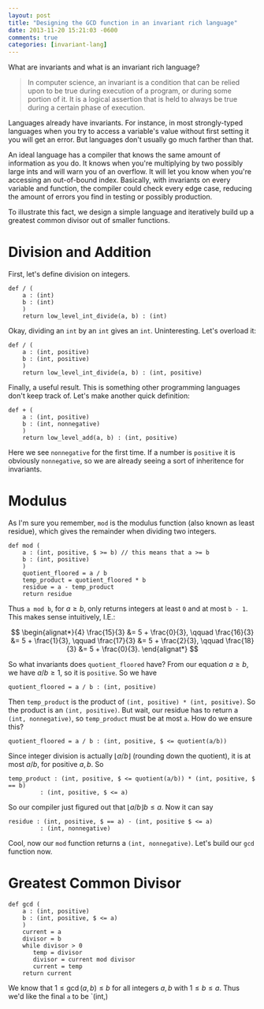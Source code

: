 ```yaml
---
layout: post
title: "Designing the GCD function in an invariant rich language"
date: 2013-11-20 15:21:03 -0600
comments: true
categories: [invariant-lang]
---
```


What are invariants and what is an invariant rich language?

> In computer science, an invariant is a condition that can be relied upon to be true during execution of a program, or during some portion of it. It is a logical assertion that is held to always be true during a certain phase of execution.

Languages already have invariants. For instance, in most strongly-typed languages when you try to access a variable's value without first setting it you will get an error. But languages don't usually go much farther than that.

An ideal language has a compiler that knows the same amount of information as you do. It knows when you're multiplying by two possibly large ints and will warn you of an overflow. It will let you know when you're accessing an out-of-bound index. Basically, with invariants on every variable and function, the compiler could check every edge case, reducing the amount of errors you find in testing or possibly production.

To illustrate this fact, we design a simple language and iteratively build up a greatest common divisor out of smaller functions.

# Division and Addition
First, let's define division on integers.

	def / (
	    a : (int)
	    b : (int)
	    )
	    return low_level_int_divide(a, b) : (int)

Okay, dividing an `int` by an `int` gives an `int`. Uninteresting. Let's overload it:

	def / (
	    a : (int, positive)
	    b : (int, positive)
	    )
	    return low_level_int_divide(a, b) : (int, positive)

Finally, a useful result. This is something other programming languages don't keep track of. Let's make another quick definition:

	def + (
	    a : (int, positive)
	    b : (int, nonnegative)
	    )
	    return low_level_add(a, b) : (int, positive)

Here we see `nonnegative` for the first time. If a number is `positive` it is obviously `nonnegative`, so we are already seeing a sort of inheritence for invariants.

# Modulus
As I'm sure you remember, `mod` is the modulus function (also known as least residue), which gives the remainder when dividing two integers.


	def mod (
	    a : (int, positive, $ >= b) // this means that a >= b
	    b : (int, positive)
	    )
	    quotient_floored = a / b
	    temp_product = quotient_floored * b
	    residue = a - temp_product
	    return residue

Thus `a mod b`, for $a\ge b$, only returns integers at least `0` and at most `b - 1`. This makes sense intuitively, I.E.:

$$
\begin{alignat*}{4}
\frac{15}{3} &= 5 + \frac{0}{3}, \qquad \frac{16}{3} &= 5 + \frac{1}{3},
\qquad
\frac{17}{3} &= 5 + \frac{2}{3}, \qquad \frac{18}{3} &= 5 + \frac{0}{3}.
\end{alignat*}
$$

So what invariants does `quotient_floored` have? From our equation $a\ge b$, we have $a/b\ge 1$, so it is `positive`. So we have

	quotient_floored = a / b : (int, positive)

Then `temp_product` is the product of `(int, positive) * (int, positive)`. So the product is an `(int, positive)`. But wait, our residue has to return a `(int, nonnegative)`, so `temp_product` must be at most `a`. How do we ensure this?

	quotient_floored = a / b : (int, positive, $ <= quotient(a/b))

Since integer division is actually $\lfloor a/b \rfloor$ (rounding down the quotient), it is at most $a/b$, for positive $a,b$. So

	temp_product : (int, positive, $ <= quotient(a/b)) * (int, positive, $ == b)
		     : (int, positive, $ <= a)

So our compiler just figured out that $\lfloor a/b \rfloor b \le a$. Now it can say

	residue : (int, positive, $ == a) - (int, positive $ <= a)
		     : (int, nonnegative)

Cool, now our `mod` function returns a `(int, nonnegative)`. Let's build our `gcd` function now.

# Greatest Common Divisor

	def gcd (
	    a : (int, positive)
	    b : (int, positive, $ <= a)
	    )
	    current = a
	    divisor = b
	    while divisor > 0
	       temp = divisor
	       divisor = current mod divisor
	       current = temp
	    return current

We know that $1\le\gcd(a,b)\le b$ for all integers $a,b$ with $1\le b\le a$. Thus we'd like the final `a` to be `(int,)

<!-- 

# GCD

For all positive integers $a,b$ with $a\ge b$, let $\text{gcd}(a,b)$ be a positive integer at most $b$. Using the [Euclidean algorithm](http://en.wikipedia.org/wiki/Euclidean_algorithm) we can easily implement this function.

	def gcd (
		a : (int, positive)
		b : (int, positive)
		)
	    while b != 0
	       t := b
	       b := a mod b
	       a := t
	    return a


However, we haven't defined `mod`. Let's do that now. For all $a,b\in\mathbb{N}$, let


	def mod (
		a : (int, positive)
		b : (int, positive)
		)
	    quotient_floored = a / b
	    temp_product = quotient_floored * b
	    residue = a - temp_product
	    return residue

Excellent, now how do we implement it? Notice first that we have a `mod` function that we haven't defined, so let's do that. In our pseudocode, a variable's invariants are located to the right in parentheses.


Simple enough. But how will the compiler assign invariants to the return value? Let's think about what invariants `res` should have. Remember that `a modulus b` is the remainder when dividing `a` by `b`. It makes sense that `res` should be an `int` and should satisfy the inequality `0 <= res < b`.

However, as it stands, we don't know what invariants `a / b` will assign! So let's define the `/` operator:

	def /	(
				a : (int)
				b : (int, nonzero)
			)
		res = // some low-level implementation
		return res : (int)

Cool, dividing an `int` by an `int` gives an `int`. Every statically-typed language already gives us that. But really, when we only know that `a` and `b` are `int`s, we can't say much. Consider a stronger definition:

	def /	(
				a : (int, positive)
				b : (int, positive)
			)
		res = // some low-level implementation
		return res : (int)

 -->